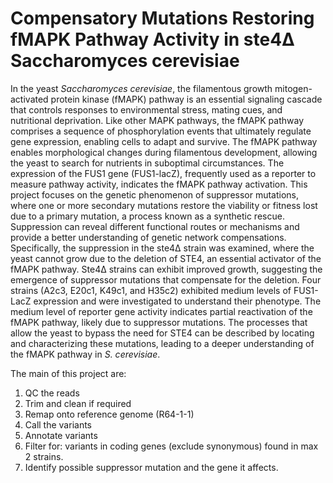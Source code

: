 # Compensatory Mutations Restoring fMAPK Pathway Activity in ste4Δ Saccharomyces cerevisiae

In the yeast _Saccharomyces cerevisiae_, the filamentous growth mitogen-activated protein kinase (fMAPK) pathway is an essential signaling cascade that controls responses to environmental stress, mating cues, and nutritional deprivation. Like other MAPK pathways, the fMAPK pathway comprises a sequence of phosphorylation events that ultimately regulate gene expression, enabling cells to adapt and survive. The fMAPK pathway enables morphological changes during filamentous development, allowing the yeast to search for nutrients in suboptimal circumstances. The expression of the FUS1 gene (FUS1-lacZ), frequently used as a reporter to measure pathway activity, indicates the fMAPK pathway activation. This project focuses on the genetic phenomenon of suppressor mutations, where one or more secondary mutations restore the viability or fitness lost due to a primary mutation, a process known as a synthetic rescue. Suppression can reveal different functional routes or mechanisms and provide a better understanding of genetic network compensations. Specifically, the suppression in the ste4Δ strain was examined, where the yeast cannot grow due to the deletion of STE4, an essential activator of the fMAPK pathway. Ste4Δ strains can exhibit improved growth, suggesting the emergence of suppressor mutations that compensate for the deletion. Four strains (A2c3, E20c1, K49c1, and H35c2) exhibited medium levels of FUS1-LacZ expression and were investigated to understand their phenotype. The medium level of reporter gene activity indicates partial reactivation of the fMAPK pathway, likely due to suppressor mutations. The processes that allow the yeast to bypass the need for STE4 can be described by locating and characterizing these mutations, leading to a deeper understanding of the fMAPK pathway in _S. cerevisiae_.

The main of this project are: 
  1) QC the reads
  2) Trim and clean if required
  3) Remap onto reference genome (R64-1-1)
  4) Call the variants
  5) Annotate variants
  6) Filter for: variants in coding genes (exclude synonymous) found in max 2 strains.
  7) Identify possible suppressor mutation and the gene it affects.
